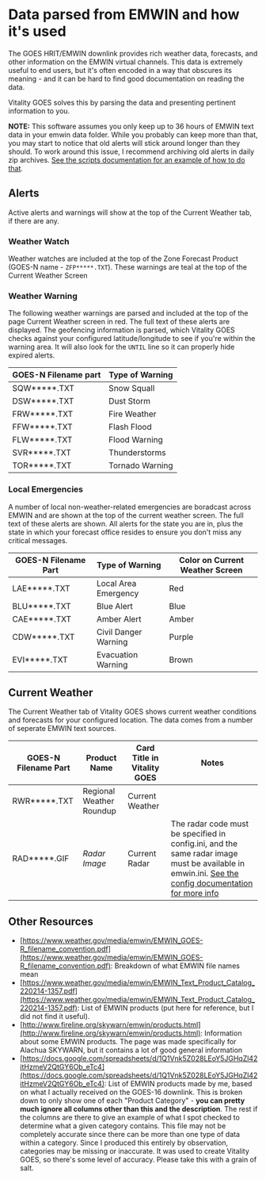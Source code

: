 # Data parsed from EMWIN and how it's used
The GOES HRIT/EMWIN downlink provides rich weather data, forecasts, and other information on the EMWIN virtual channels. This data is extremely useful to end users, but it's often encoded in a way that obscures its meaning - and it can be hard to find good documentation on reading the data.

Vitality GOES solves this by parsing the data and presenting pertinent information to you.

**NOTE:** This software assumes you only keep up to 36 hours of EMWIN text data in your emwin data folder. While you probably can keep more than that, you may start to notice that old alerts will stick around longer than they should. To work around this issue, I recommend archiving old alerts in daily zip archives. [See the scripts documentation for an example of how to do that](https://github.com/JVital2013/vitality-goes/blob/readme-drafting/docs/scripts.md#cleanup-emwintextsh).

## Alerts
Active alerts and warnings will show at the top of the Current Weather tab, if there are any.

### Weather Watch
Weather watches are included at the top of the Zone Forecast Product (GOES-N name - `ZFP*****.TXT`). These warnings are teal at the top of the Current Weather Screen

### Weather Warning
The following weather warnings are parsed and included at the top of the page Current Weather screen in red. The full text of these alerts are displayed. The geofencing information is parsed, which Vitality GOES checks against your configured latitude/longitude to see if you're within the warning area. It will also look for the `UNTIL` line so it can properly hide expired alerts.

| GOES-N Filename part | Type of Warning | 
|----------------------|-----------------|
| SQW*****.TXT         | Snow Squall     |
| DSW*****.TXT         | Dust Storm      |
| FRW*****.TXT         | Fire Weather    |
| FFW*****.TXT         | Flash Flood     |
| FLW*****.TXT         | Flood Warning   |
| SVR*****.TXT         | Thunderstorms   |
| TOR*****.TXT         | Tornado Warning |

### Local Emergencies
A number of local non-weather-related emergencies are boradcast across EMWIN and are shown at the top of the current weather screen. The full text of these alerts are shown. All alerts for the state you are in, plus the state in which your forecast office resides to ensure you don't miss any critical messages.

| GOES-N Filename Part | Type of Warning      | Color on Current Weather Screen |
|----------------------|----------------------|---------------------------------|
| LAE*****.TXT         | Local Area Emergency | Red                             |
| BLU*****.TXT         | Blue Alert           | Blue                            |
| CAE*****.TXT         | Amber Alert          | Amber                           |
| CDW*****.TXT         | Civil Danger Warning | Purple                          |
| EVI*****.TXT         | Evacuation Warning   | Brown                           |

## Current Weather
The Current Weather tab of Vitality GOES shows current weather conditions and forecasts for your configured location. The data comes from a number of seperate EMWIN text sources.

| GOES-N Filename Part | Product Name             | Card Title in Vitality GOES | Notes |
|----------------------|--------------------------|-----------------------------|-------|
| RWR*****.TXT         | Regional Weather Roundup | Current Weather             | |
| RAD*****.GIF         | *Radar Image*            | Current Radar               | The radar code must be specified in config.ini, and the same radar image must be available in emwin.ini. [See the config documentation for more info](config.md) |

## Other Resources
* [https://www.weather.gov/media/emwin/EMWIN_GOES-R_filename_convention.pdf](https://www.weather.gov/media/emwin/EMWIN_GOES-R_filename_convention.pdf): Breakdown of what EMWIN file names mean
* [https://www.weather.gov/media/emwin/EMWIN_Text_Product_Catalog_220214-1357.pdf](https://www.weather.gov/media/emwin/EMWIN_Text_Product_Catalog_220214-1357.pdf): List of EMWIN products (put here for reference, but I did not find it useful).
* [http://www.fireline.org/skywarn/emwin/products.html](http://www.fireline.org/skywarn/emwin/products.html): Information about some EMWIN products. The page was made specifically for Alachua SKYWARN, but it contains a lot of good general information
* [https://docs.google.com/spreadsheets/d/1Q1Vnk5Z028LEoY5JGHqZl42itHzmeV2QtGY6Ob_eTc4](https://docs.google.com/spreadsheets/d/1Q1Vnk5Z028LEoY5JGHqZl42itHzmeV2QtGY6Ob_eTc4): List of EMWIN products made by me, based on what I actually received on the GOES-16 downlink. This is broken down to only show one of each "Product Category" - **you can pretty much ignore all columns other than this and the description**. The rest if the columns are there to give an example of what I spot checked to determine what a given category contains. This file may not be completely accurate since there can be more than one type of data within a category. Since I produced this entirely by observation, categories may be missing or inaccurate. It was used to create Vitality GOES, so there's some level of accuracy. Please take this with a grain of salt.
